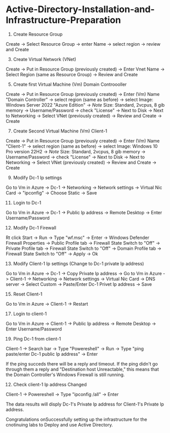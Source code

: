 # Active-Directory-Installation-and-Infrastructure-Preparation

1. Create Resource Group

Create -> Select Resource Group -> enter Name -> select region -> review and Create

3. Create Virtual Network (VNet)

Create -> Put in Resource Group (previously created) -> Enter Vnet Name -> Select Region (same as Resource Group) -> Review and Create

5. Create first Virtual Machine (Vm) Domain Controooller

Create -> Put in Resource Group (previously created) -> Enter (Vm) Name "Domain Controller" -> select region (same as before) -> select Image: Windows Server 2022 "Azure Edition" -> *Note* Size: Standard, 2vcpus, 8 gib memory -> Username/Password -> check "License" -> Next to Disk -> Next to 
Networking -> Select VNet (previously created) -> Review and Create -> Create

7. Create Second Virtual Machine (Vm) Client-1

Create -> Put in Resource Group (previously created) -> Enter (Vm) Name "Client-1" -> select region (same as before) -> select Image: Windows 10 Pro version 22H2 -> *Note* Size: Standard, 2vcpus, 8 gib memory -> Username/Password -> check "License" -> Next to Disk -> Next to Networking
-> Select VNet (previously created) -> Review and Create -> Create

9. Modify Dc-1 Ip settings

Go to Vm in Azure -> Dc-1 -> Networking -> Network settings -> Virtual Nic Card -> "ipconfig" -> Choose Static -> Save
  
11. Login to Dc-1
  
Go to Vm in Azure -> Dc-1 -> Public Ip address -> Remote Desktop -> Enter Username/Password
  
12. Modify Dc-1 Firewall
  
Rt click Start -> Run -> Type "wf.msc" -> Enter -> Windows Defender Firewall Properties -> Public Profile tab -> Firewall State Switch to "Off" -> Private Profile tab -> Firewall State Switch to "Off" -> Domain Profile tab -> Firewall State Switch to "Off" -> Apply -> Ok

13. Modify Client-1 Ip settings (Change to Dc-1 private Ip address)

Go to Vm in Azure -> Dc-1 -> Copy Private Ip address -> Go to Vm in Azure -> Client-1 -> Networking -> Network settings -> Virtual Nic Card -> DNS server -> Select Custom -> Paste/Enter Dc-1 Privet Ip address -> Save
  
15. Reset Client-1

Go to Vm in Azure -> Client-1 -> Restart

17. Login to client-1

Go to Vm in Azure -> Client-1 -> Public Ip address -> Remote Desktop -> Enter Username/Password
   
19. Ping Dc-1 from client-1

Client-1 -> Search bar -> Type "Powereshell" -> Run -> Type "ping paste/enter Dc-1 public Ip address" -> Enter
   
If the ping succeds there will be a reply and timeout. If the ping didn't go through them a reply and "Destination host   Unreactable," this means that the Domain Controller's Windows Firewall is still running.

12. Check client-1 Ip address Changed

Client-1 -> Powereshell  -> Type "ipconfig /all" -> Enter

The data results will disply Dc-1's Private Ip address for Client-1's Private Ip address.

Congratulations onSuccessfully setting up the  infrastructure for the cnotinuing labs to Deploy and use Active Directory.
  
   
   

   
